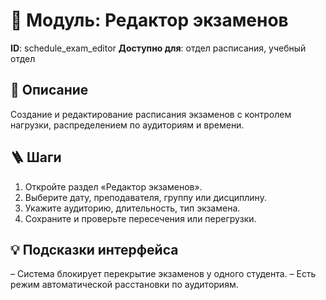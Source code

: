 # 📘 Модуль: Редактор экзаменов
**ID**: schedule_exam_editor
**Доступно для**: отдел расписания, учебный отдел

## 📝 Описание
Создание и редактирование расписания экзаменов с контролем нагрузки, распределением по аудиториям и времени.

## 🪜 Шаги
1. Откройте раздел «Редактор экзаменов».
2. Выберите дату, преподавателя, группу или дисциплину.
3. Укажите аудиторию, длительность, тип экзамена.
4. Сохраните и проверьте пересечения или перегрузки.

## 💡 Подсказки интерфейса
– Система блокирует перекрытие экзаменов у одного студента.
– Есть режим автоматической расстановки по аудиториям.
